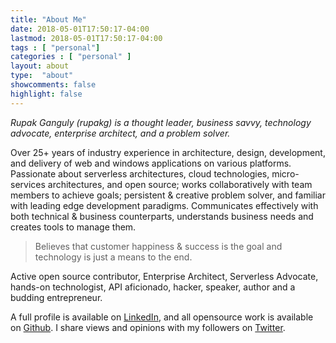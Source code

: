 ```yaml
---
title: "About Me"
date: 2018-05-01T17:50:17-04:00
lastmod: 2018-05-01T17:50:17-04:00
tags : [ "personal"]
categories : [ "personal" ]
layout: about
type:  "about"
showcomments: false
highlight: false
---
```


*Rupak Ganguly (rupakg) is a thought leader, business savvy, technology advocate, enterprise architect, and a problem solver.*

Over 25+ years of industry experience in architecture, design, development, and delivery of web and windows applications on various platforms. Passionate about serverless architectures, cloud technologies, micro-services architectures, and open source; works collaboratively with team members to achieve goals; persistent & creative problem solver, and familiar with leading edge development paradigms. Communicates effectively with both technical & business counterparts, understands business needs and creates tools to manage them. 

> Believes that customer happiness & success is the goal and technology is just a means to the end.

Active open source contributor, Enterprise Architect, Serverless Advocate, hands-on technologist, API aficionado, hacker, speaker, author and a budding entrepreneur. 

A full profile is available on [LinkedIn](https://www.linkedin.com/in/rupakg/), and all opensource work is available on [Github](https://github.com/rupakg). I share views and opinions with my followers on [Twitter](https://twitter.com/rupakg).